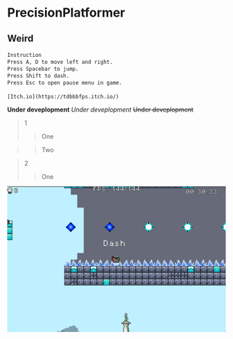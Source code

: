 # PrecisionPlatformer
## Weird

```
Instruction
Press A, D to move left and right.
Press Spacebar to jump.
Press Shift to dash.
Press Esc to open pause menu in game.

[Itch.io](https://tdbbbfps.itch.io/)
```

**Under deveplopment**
*Under deveplopment*
~~Under deveplopment~~

> 1
> > One

> > Two

> 2
> > One

![ScreenShot](ScreenShot.png)
